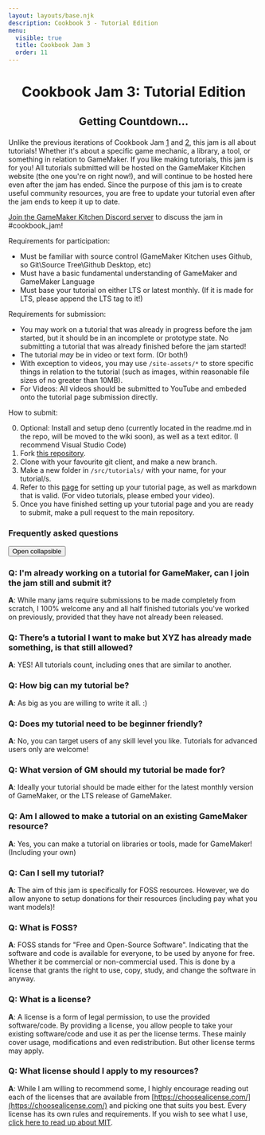 ```yaml
---
layout: layouts/base.njk
description: Cookbook 3 - Tutorial Edition
menu:
  visible: true
  title: Cookbook Jam 3
  order: 11
---
```

<center>

# Cookbook Jam 3: Tutorial Edition
<h2>    
<p id="countdown">Getting Countdown...</p>
</h2>
</center>

Unlike the previous iterations of Cookbook Jam [1](https://itch.io/jam/cookbook-jam-1) and [2](https://itch.io/jam/cookbook-jam-2), this jam is all about tutorials! Whether it's about a specific game mechanic, a library, a tool, or something in relation to GameMaker. If you like making tutorials, this jam is for you! All tutorials submitted will be hosted on the GameMaker Kitchen website (the one you're on right now!), and will continue to be hosted here even after the jam has ended. Since the purpose of this jam is to create useful community resources, you are free to update your tutorial even after the jam ends to keep it up to date.

[Join the GameMaker Kitchen Discord server](https://discord.gg/EaGY2wyQmz) to discuss the jam in #cookbook_jam! 

Requirements for participation: 
- Must be familiar with source control (GameMaker Kitchen uses Github, so Git\Source Tree\Github Desktop, etc)
- Must have a basic fundamental understanding of GameMaker and GameMaker Language
- Must base your tutorial on either LTS or latest monthly. (If it is made for LTS, please append the LTS tag to it!)

Requirements for submission:
- You may work on a tutorial that was already in progress before the jam started, but it should be in an incomplete or prototype state. No submitting a tutorial that was already finished before the jam started!
- The tutorial *may* be in video or text form. (Or both!)
- With exception to videos, you may use `/site-assets/*` to store specific things in relation to the tutorial (such as images, within reasonable file sizes of no greater than 10MB).
- For Videos: All videos should be submitted to YouTube and embeded onto the tutorial page submission directly. 

How to submit:

0. Optional: Install and setup deno (currently located in the readme.md in the repo, will be moved to the wiki soon), as well as a text editor. (I recommend Visual Studio Code)
1. Fork [this repository](https://github.com/tabularelf/gamemaker-kitchen).
2. Clone with your favourite git client, and make a new branch.
3. Make a new folder in `/src/tutorials/` with your name, for your tutorial/s.
4. Refer to this [page](https://github.com/tabularelf/gamemaker-kitchen/wiki/Making-or-editing-an-entry-(Post-Library-Tool-Asset-etc)) for setting up your tutorial page, as well as markdown that is valid. (For video tutorials, please embed your video).
5. Once you have finished setting up your tutorial page and you are ready to submit, make a pull request to the main repository.

<h3>Frequently asked questions</h3>
<button class="collapsible">Open collapsible</button>
<div class="content">

### Q: I'm already working on a tutorial for GameMaker, can I join the jam still and submit it?
**A**: While many jams require submissions to be made completely from scratch, I 100% welcome any and all half finished tutorials you've worked on previously, provided that they have not already been released.

### Q: There’s a tutorial I want to make but XYZ has already made something, is that still allowed?
**A**: YES! All tutorials count, including ones that are similar to another. 

### Q: How big can my tutorial be?
**A**: As big as you are willing to write it all. :) 

### Q: Does my tutorial need to be beginner friendly?
**A**: No, you can target users of any skill level you like. Tutorials for advanced users only are welcome!

### Q: What version of GM should my tutorial be made for?
**A**: Ideally your tutorial should be made either for the latest monthly version of GameMaker, or the LTS release of GameMaker. 

### Q: Am I allowed to make a tutorial on an existing GameMaker resource?
**A**: Yes, you can make a tutorial on libraries or tools, made for GameMaker! (Including your own)

### Q: Can I sell my tutorial?
**A**: The aim of this jam is specifically for FOSS resources. However, we do allow anyone to setup donations for their resources (including pay what you want models)!

### Q: What is FOSS?
**A**: FOSS stands for "Free and Open-Source Software". Indicating that the software and code is available for everyone, to be used by anyone for free. Whether it be commercial or non-commercial used. This is done by a license that grants the right to use, copy, study, and change the software in anyway.

### Q: What is a license?
**A**: A license is a form of legal permission, to use the provided software/code. By providing a license, you allow people to take your existing software/code and use it as per the license terms. These mainly cover usage, modifications and even redistribution. But other license terms may apply.

### Q: What license should I apply to my resources?
**A**: While I am willing to recommend some, I highly encourage reading out each of the licenses that are available from [https://choosealicense.com/](https://choosealicense.com/) and picking one that suits you best. Every license has its own rules and requirements. If you wish to see what I use, [click here to read up about MIT](https://choosealicense.com/licenses/mit/). 

</div>


<script>
// Set the date we're counting down to
var countDownDateTimeStart = new Date("9/2/2024 2:00:00 PM UTC"); // UTC
var countDownDateTime = countDownDateTimeStart;
var countDownDateTimeEnd = new Date("10/2/2024 2:00:00 PM UTC"); // UTC
var countDownTime = countDownDateTime.getTime(); 
var dateText = "Jam Starts";

// Update the count down every 1 second
var x = setInterval(function() {

  // Get today's date and time
  var now = new Date().getTime();
    
  // Find the distance between now and the count down date
  var distance = countDownTime - now;
    
  // Time calculations for days, hours, minutes and seconds
  var days = Math.floor(distance / (1000 * 60 * 60 * 24));
  var hours = Math.floor((distance % (1000 * 60 * 60 * 24)) / (1000 * 60 * 60));
  var minutes = Math.floor((distance % (1000 * 60 * 60)) / (1000 * 60));
  var seconds = Math.floor((distance % (1000 * 60)) / 1000);
    

  document.getElementById("countdown").innerHTML = `${dateText}: ${days}d ${hours}h ${minutes}m ${seconds}s`
  +`<br>${countDownDateTime.toLocaleString()}`;
    

  if (distance < 0) {
        let date1 = new Date().getTime();
        let date2 = countDownDateTime.getTime();
        if ((date1 > date2) && (date1 < countDownDateTimeEnd.getTime())) {
            countDownDateTime = countDownDateTimeEnd;
            countDownTime = countDownDateTime.getTime(); 
            dateText = "Jam Ends";
        } else {
            clearInterval(x);
            document.getElementById("countdown").innerHTML = `Cookbook Jam 3 is over!<br>${countDownDateTimeStart.toLocaleString()} - ${countDownDateTimeEnd.toLocaleString()}`;
        }
  }
}, 1000);
</script>

<script>
var coll = document.getElementsByClassName("collapsible");
var i;

for (i = 0; i < coll.length; i++) {
  coll[i].addEventListener("click", function() {
    this.classList.toggle("active");
    var content = this.nextElementSibling;
    if (content.style.maxHeight){
      content.style.maxHeight = null;
    } else {
      content.style.maxHeight = content.scrollHeight + "px";
    } 
  });
}
</script>